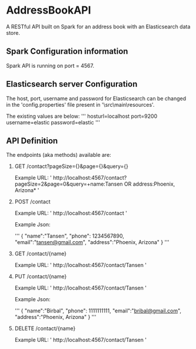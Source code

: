 # AddressBookAPI

A RESTful API built on Spark for an address book with an Elasticsearch data store.

## Spark Configuration information

Spark API is running on port = 4567.

## Elasticsearch server Configuration

The host, port, username and password for Elasticsearch can be changed in the 'config.properties' file present in '\src\main\resources'.

The existing values are below:
'''
	hosturl=localhost
	port=9200
	username=elastic
	password=elastic
'''

## API Definition

The endpoints (aka methods) available are:

1. GET /contact?pageSize={}&page={}&query={}

	Example URL: 
	'
	http://localhost:4567/contact?pageSize=2&page=0&query=+name:Tansen OR address:Phoenix, Arizona*
	'
	
2. POST /contact
	
	Example URL:
	'
	http://localhost:4567/contact
	'
	
	Example Json:
	
	'''
	{
	"name":"Tansen",
	"phone": 1234567890,
	"email":"tansen@gmail.com",
	"address":"Phoenix, Arizona"
	}
	'''
	
	
3. GET /contact/{name}
	
	Example URL:
	'
	http://localhost:4567/contact/Tansen
	'
	
4. PUT /contact/{name}
	
	Example URL:
	'
	http://localhost:4567/contact/Tansen
	'
	
	Example Json:
	
	'''
	{
	"name":"Birbal",
	"phone": 1111111111,
	"email":"bribal@gmail.com",
	"address":"Phoenix, Arizona"
	}
	'''
	
5. DELETE /contact/{name}
	
	Example URL:
	'
	http://localhost:4567/contact/Tansen
	'
	
